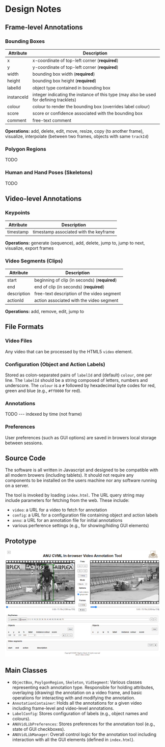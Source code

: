 # Design Notes

## Frame-level Annotations

### Bounding Boxes

| Attribute | Description |
|-----------|-------------|
| x         | x-coordinate of top-left corner (**required**) |
| y         | y-coordinate of top-left corner (**required**) |
| width     | bounding box width (**required**) |
| height    | bounding box height (**required**) |
| labelId   | object type contained in bounding box |
| instanceId | integer indicating the instance of this type (may also be used for defining tracklets) |
| colour    | colour to render the bounding box (overrides label colour) |
| score     | score or confidence associated with the bounding box |
| comment   | free-text comment |

**Operations:** add, delete, edit, move, resize, copy (to another frame), visualize, interpolate (between two frames, objects with same `trackId`)

### Polygon Regions

TODO

### Human and Hand Poses (Skeletons)

TODO

## Video-level Annotations

### Keypoints

| Attribute | Description |
|-----------|-------------|
| timestamp | timestamp associated with the keyframe |

**Operations:** generate (sequence), add, delete, jump to, jump to next, visualize, export frames

### Video Segments (Clips)

| Attribute | Description |
|-----------|-------------|
| start     | beginning of clip (in seconds) (**required**) |
| end       | end of clip (in seconds) (**required**) |
| description | free-text description of the video segment |
| actionId  | action associated with the video segment |

**Operations:** add, remove, edit, jump to

## File Formats

### Video Files

Any video that can be processed by the HTML5 `video` element.

### Configuration (Object and Action Labels)

Stored as colon-separated pairs of `labelId` and (default) `colour`, one per line.
The `labelId` should be a string composed of letters, numbers and underscore.
The `colour` is a `#` followed by hexadecimal byte codes for red, green and blue (e.g., `#ff0000` for red).

### Annotations

TODO --- indexed by time (not frame)

### Preferences

User preferences (such as GUI options) are saved in browers local storage between sessions.

## Source Code

The software is all written in Javascript and designed to be compatible with all modern browers (including tablets).
It should not require any components to be installed on the users machine nor any software running on a server.

The tool is invoked by loading `index.html`. The URL query string may include parameters for fetching from the web. These include:
* `video`: a URL for a video to fetch for annotation
* `config`: a URL for a configuration file containing object and action labels
* `anno`: a URL for an annotation file for initial annotations
* various perference settings (e.g., for showing/hiding GUI elements)

## Prototype

![prototype](prototype.png)

## Main Classes

* `ObjectBox`, `PoylgonRegion`, `Skeleton`, `VidSegment`: Various classes representing each annotation type. Responsible for holding attributes, overlaying (drawing) the annotation on a video frame, and basic operations for interacting with and modifying the annotation.
* `AnnotationContainer`: Holds all the annotations for a given video including frame-level and video-level annotations. 
* `LabelConfig`: Stores configuration of labels (e.g., object names and colours).
* `ANUVidLibPreferences`: Stores preferences for the annotation tool (e.g., state of GUI checkboxes).
* `ANUVidLibManager`: Overall control logic for the annotation tool including interaction with all the GUI elements (defined in `index.html`).



